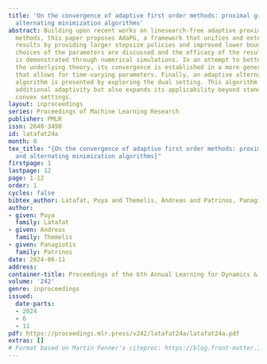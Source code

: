 ```yaml
---
title: 'On the convergence of adaptive first order methods: proximal gradient and
  alternating minimization algorithms'
abstract: Building upon recent works on linesearch-free adaptive proximal gradient
  methods, this paper proposes AdaPG, a framework that unifies and extends existing
  results by providing larger stepsize policies and improved lower bounds. Different
  choices of the parameters are discussed and the efficacy of the resulting methods
  is demonstrated through numerical simulations. In an attempt to better understand
  the underlying theory, its convergence is established in a more general setting
  that allows for time-varying parameters. Finally, an adaptive alternating minimization
  algorithm is presented by exploring the dual setting. This algorithm not only incorporates
  additional adaptivity but also expands its applicability beyond standard strongly
  convex settings.
layout: inproceedings
series: Proceedings of Machine Learning Research
publisher: PMLR
issn: 2640-3498
id: latafat24a
month: 0
tex_title: "{On the convergence of adaptive first order methods: proximal gradient
  and alternating minimization algorithms}"
firstpage: 1
lastpage: 12
page: 1-12
order: 1
cycles: false
bibtex_author: Latafat, Puya and Themelis, Andreas and Patrinos, Panagiotis
author:
- given: Puya
  family: Latafat
- given: Andreas
  family: Themelis
- given: Panagiotis
  family: Patrinos
date: 2024-06-11
address:
container-title: Proceedings of the 6th Annual Learning for Dynamics & Control Conference
volume: '242'
genre: inproceedings
issued:
  date-parts:
  - 2024
  - 6
  - 11
pdf: https://proceedings.mlr.press/v242/latafat24a/latafat24a.pdf
extras: []
# Format based on Martin Fenner's citeproc: https://blog.front-matter.io/posts/citeproc-yaml-for-bibliographies/
---
```

